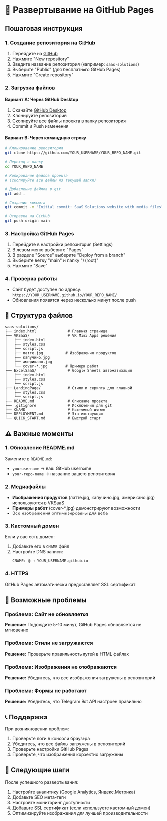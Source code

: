 # 🚀 Развертывание на GitHub Pages

## Пошаговая инструкция

### 1. Создание репозитория на GitHub

1. Перейдите на [GitHub](https://github.com)
2. Нажмите "New repository"
3. Введите название репозитория (например: `saas-solutions`)
4. Выберите "Public" (для бесплатного GitHub Pages)
5. Нажмите "Create repository"

### 2. Загрузка файлов

#### Вариант A: Через GitHub Desktop
1. Скачайте [GitHub Desktop](https://desktop.github.com/)
2. Клонируйте репозиторий
3. Скопируйте все файлы проекта в папку репозитория
4. Commit и Push изменения

#### Вариант B: Через командную строку
```bash
# Клонирование репозитория
git clone https://github.com/YOUR_USERNAME/YOUR_REPO_NAME.git

# Переход в папку
cd YOUR_REPO_NAME

# Копирование файлов проекта
# (скопируйте все файлы из текущей папки)

# Добавление файлов в git
git add .

# Создание коммита
git commit -m "Initial commit: SaaS Solutions website with media files"

# Отправка на GitHub
git push origin main
```

### 3. Настройка GitHub Pages

1. Перейдите в настройки репозитория (Settings)
2. В левом меню выберите "Pages"
3. В разделе "Source" выберите "Deploy from a branch"
4. Выберите ветку "main" и папку "/ (root)"
5. Нажмите "Save"

### 4. Проверка работы

- Сайт будет доступен по адресу: `https://YOUR_USERNAME.github.io/YOUR_REPO_NAME/`
- Обновления появятся через несколько минут после push

## 📁 Структура файлов

```
saas-solutions/
├── index.html              # Главная страница
├── VKSaaS/                 # VK Mini Apps решения
│   ├── index.html
│   ├── styles.css
│   ├── script.js
│   ├── латте.jpg          # Изображения продуктов
│   ├── капучино.jpg
│   ├── американо.jpg
│   └── cover-*.jpg        # Примеры работ
├── ExcelSaaS/              # Google Sheets автоматизация
│   ├── index.html
│   ├── styles.css
│   └── script.js
├── LandingPage/            # Стили и скрипты для главной
│   ├── styles.css
│   └── script.js
├── README.md               # Описание проекта
├── .gitignore              # Исключения для git
├── CNAME                   # Кастомный домен
├── DEPLOYMENT.md           # Эта инструкция
└── QUICK_START.md          # Быстрый старт
```

## ⚠️ Важные моменты

### 1. Обновление README.md
Замените в `README.md`:
- `yourusername` → ваш GitHub username
- `your-repo-name` → название вашего репозитория

### 2. Медиафайлы
- **Изображения продуктов** (латте.jpg, капучино.jpg, американо.jpg) используются в VKSaaS
- **Примеры работ** (cover-*.jpg) демонстрируют возможности
- Все изображения оптимизированы для веба

### 3. Кастомный домен
Если у вас есть домен:
1. Добавьте его в `CNAME` файл
2. Настройте DNS записи:
   ```
   CNAME: @ → YOUR_USERNAME.github.io
   ```

### 4. HTTPS
GitHub Pages автоматически предоставляет SSL сертификат

## 🔧 Возможные проблемы

### Проблема: Сайт не обновляется
**Решение:** Подождите 5-10 минут, GitHub Pages обновляется не мгновенно

### Проблема: Стили не загружаются
**Решение:** Проверьте правильность путей в HTML файлах

### Проблема: Изображения не отображаются
**Решение:** Убедитесь, что все изображения загружены в репозиторий

### Проблема: Формы не работают
**Решение:** Убедитесь, что Telegram Bot API настроен правильно

## 📞 Поддержка

При возникновении проблем:
1. Проверьте логи в консоли браузера
2. Убедитесь, что все файлы загружены в репозиторий
3. Проверьте настройки GitHub Pages
4. Проверьте, что изображения корректно загружены

## 🎯 Следующие шаги

После успешного развертывания:
1. Настройте аналитику (Google Analytics, Яндекс.Метрика)
2. Добавьте SEO мета-теги
3. Настройте мониторинг доступности
4. Добавьте SSL сертификат (если используете кастомный домен)
5. Оптимизируйте изображения для лучшей производительности
